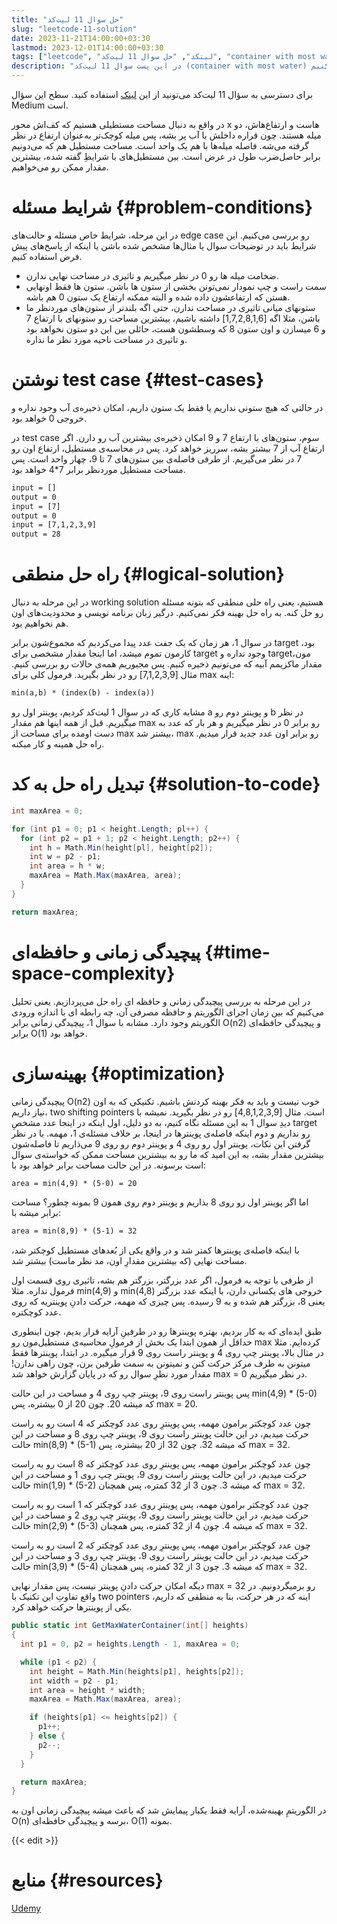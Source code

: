 ```yaml
---
title: "حل سوال 11 لیت‌کد"
slug: "leetcode-11-solution"
date: 2023-11-21T14:00:00+03:30
lastmod: 2023-12-01T14:00:00+03:30
tags: ["leetcode", "لیتکد", "حل سوال 11 لیت‌کد", "container with most water"]
description: "در این پست سوال 11 لیت‌کد (container with most water) رو حل می‌کنیم"
---
```

برای دسترسی به سؤال 11 لیت‌کد می‌تونید از این [لینک](https://leetcode.com/problems/container-with-most-water/) استفاده کنید. سطح این سؤال Medium است.

در واقع به دنبال مساحت مستطیلی هستیم که کف‌اش محور x هاست و ارتفاع‌هاش، دو میله هستند. چون قراره داخلش با آب پر بشه، پس میله کوچک‌تر به‌عنوان ارتفاع در نظر گرفته می‌شه. فاصله میله‌ها با هم یک واحد است. مساحت مستطیل هم که می‌دونیم برابر حاصل‌ضرب طول در عرض است. بین مستطیل‌های با شرایطِ گفته شده، بیشترین مقدار ممکن رو می‌خواهیم.

# شرایط مسئله {#problem-conditions}

در این مرحله، شرایط خاص مسئله و حالت‌های edge case رو بررسی می‌کنیم. این شرایط باید در توضیحات سوال یا مثال‌ها مشخص شده باشن یا اینکه از پاسخ‌های پیش فرض استفاده کنیم.

*   ضخامت میله ها رو 0 در نظر میگیریم و تاثیری در مساحت نهایی ندارن.
*   سمت راست و چپ نمودار نمی‌تونن بخشی از ستون ها باشن. ستون ها فقط اونهایی هستن که ارتفاعشون داده شده و البته ممکنه ارتفاع یک ستون 0 هم باشه.
*   ستونهای میانی تاثیری در مساحت ندارن، حتی اگه بلندتر از ستون‌های موردنظر ما باشن، مثلا اگه \[1,7,2,8,1,6\] داشته باشیم، بیشترین مساحت رو ستونهای با ارتفاع 7 و 6 میسازن و اون ستون 8 که وسطشون هست، حائلی بین این دو ستون نخواهد بود و تاثیری در مساحت ناحیه مورد نظر ما نداره.

# نوشتن test case {#test-cases}

در حالتی که هیچ ستونی نداریم یا فقط یک ستون داریم، امکان ذخیره‌ی آب وجود نداره و خروجی 0 خواهد بود.

در test case سوم، ستون‌های با ارتفاع 7 و 9 امکان ذخیره‌ی بیشترین آب رو دارن. اگر ارتفاع آب از 7 بیشتر بشه، سرریز خواهد کرد. پس در محاسبه‌ی مستطیل، ارتفاع اون رو 7 در نظر می‌گیریم. از طرفی فاصله‌ی بین ستون‌های 7 تا 9، چهار واحد است. پس مساحت مستطیل موردنظر برابر 7\*4 خواهد بود.

```txt
input = []
output = 0
input = [7]
output = 0
input = [7,1,2,3,9]
output = 28
```

# راه حل منطقی {#logical-solution}

در این مرحله به دنبال working solution هستیم، یعنی راه حلی منطقی که بتونه مسئله رو حل کنه. به راه حل بهینه فکر نمی‌کنیم. درگیر زبان برنامه نویسی و محدودیت‌های اون هم نخواهیم بود.

در سوال 1، هر زمان که یک جفت عدد پیدا می‌کردیم که مجموع‌شون برابر target بود، کارمون تموم میشد، اما اینجا مقدار مشخصی برای target وجود نداره و targetمون، مقدار ماکزیمم آبیه که می‌تونیم ذخیره کنیم. پس مجبوریم همه‌ی حالات رو بررسی کنیم. مثال \[7,1,2,3,9\] رو در نظر بگیرید. فرمول کلی برای max اینه:

```txt
min(a,b) * (index(b) - index(a))
```

مشابه کاری که در سوال 1 لیت‌کد کردیم، پوینتر اول رو a و پوینتر دوم رو b در نظر میگیریم. قبل از همه اینها هم مقدار max رو برابر 0 در نظر میگیریم و هر بار که عدد به دست اومده برای مساحت از max بیشتر شد، max رو برابر اون عدد جدید قرار میدیم. راه حل همینه و کار میکنه.

# تبدیل راه حل به کد {#solution-to-code}

```csharp
int maxArea = 0;

for (int p1 = 0; p1 < height.Length; pl++) {
  for (int p2 = p1 + 1; p2 < height.Length; p2++) {
    int h = Math.Min(height[pl], height[p2]);
    int w = p2 - p1;
    int area = h * w;
    maxArea = Math.Max(maxArea, area);
  }
}

return maxArea;
```

# پیچیدگی زمانی و حافظه‌ای {#time-space-complexity}

در این مرحله به بررسی پیچیدگی زمانی و حافظه ای راه حل می‌پردازیم. یعنی تحلیل می‌کنیم که بین زمان اجرای الگوریتم و حافظه مصرفی آن، چه رابطه ای با اندازه ورودی الگوریتم وجود دارد. مشابه با سوال 1، پیچیدگی زمانی برابر O(n2) و پیچیدگی حافظه‌ای برابر O(1) خواهد بود.

# بهینه‌سازی {#optimization}

پیچیدگی زمانی O(n2) خوب نیست و باید به فکر بهینه کردنش باشیم. تکنیکی که به اون نیاز داریم، two shifting pointers است. مثال \[4,8,1,2,3,9\] رو در نظر بگیرید. نمیشه با دیدِ سوال 1 به این مسئله نگاه کنیم، به دو دلیل، اول اینکه در اینجا عدد مشخصِ target رو نداریم و دوم اینکه فاصله‌ی پوینترها در اینجا، بر خلاف مسئله‌ی 1، مهمه. با در نظر گرفتن این نکات، پوینتر اول رو روی 4 و پوینتر دوم رو روی 9 می‌ذاریم تا فاصله‌شون بیشترین مقدار بشه، به این امید که ما رو به بیشترین مساحت ممکن که خواسته‌ی سوال است برسونه. در این حالت مساحت برابر خواهد بود با:

```txt
area = min(4,9) * (5-0) = 20
```

اما اگر پوینتر اول رو روی 8 بذاریم و پوینتر دوم روی همون 9 بمونه چطور؟ مساحت برابر میشه با:

```txt
area = min(8,9) * (5-1) = 32
```

با اینکه فاصله‌ی پوینترها کمتر شد و در واقع یکی از بُعدهای مستطیل کوچکتر شد، مساحت نهایی (که بیشترین مقدارِ اون، مد نظر ماست) بیشتر شد.

از طرفی با توجه به فرمول، اگر عدد بزرگتر، بزرگتر هم بشه، تاثیری روی قسمت اول فرمول نداره. مثلا min(4,9) و min(4,8) خروجی های یکسانی دارن، با اینکه عدد بزرگتر یعنی 8، بزرگتر هم شده و به 9 رسیده. پس چیزی که مهمه، حرکت دادنِ پوینتریه که روی عدد کوچکتره.

طبق ایده‌ای که به کار بردیم، بهتره پوینترها رو در طرفینِ آرایه قرار بدیم، چون اینطوری حداقل از همون ابتدا یک بخش از فرمولِ محاسبه‌ی مستطیل‌مون رو max کرده‌ایم. مثلا در مثال بالا، پوینتر چپ روی 4 و پوینتر راست روی 9 قرار میگیره. در ابتدا، پوینترها فقط میتونن به طرف مرکز حرکت کنن و نمیتونن به سمت طرفین برن، چون راهی ندارن! مقدار مورد نظرِ سوال رو که در پایان گزارش خواهد شد max = 0 در نظر میگیریم.

پس پوینتر راست روی 9، پوینتر چپ روی 4 و مساحت در این حالت min(4,9) \* (5-0) که میشه 20. چون 20 از 0 بیشتره، پس max = 20.

چون عدد کوچکتر برامون مهمه، پس پوینترِ روی عدد کوچکتر که 4 است رو به راست حرکت میدیم، در این حالت پوینتر راست روی 9، پوینتر چپ روی 8 و مساحت در این حالت min(8,9) \* (5-1) که میشه 32. چون 32 از 20 بیشتره، پس max = 32.

چون عدد کوچکتر برامون مهمه، پس پوینترِ روی عدد کوچکتر که 8 است رو به راست حرکت میدیم، در این حالت پوینتر راست روی 9، پوینتر چپ روی 1 و مساحت در این حالت min(1,9) \* (5-2) که میشه 3. چون 3 از 32 کمتره، پس همچنان max = 32.

چون عدد کوچکتر برامون مهمه، پس پوینترِ روی عدد کوچکتر که 1 است رو به راست حرکت میدیم، در این حالت پوینتر راست روی 9، پوینتر چپ روی 2 و مساحت در این حالت min(2,9) \* (5-3) که میشه 4. چون 4 از 32 کمتره، پس همچنان max = 32.

چون عدد کوچکتر برامون مهمه، پس پوینترِ روی عدد کوچکتر که 2 است رو به راست حرکت میدیم، در این حالت پوینتر راست روی 9، پوینتر چپ روی 3 و مساحت در این حالت min(3,9) \* (5-4) که میشه 3. چون 3 از 32 کمتره، پس همچنان max = 32.

دیگه امکان حرکت دادنِ پوینتر نیست، پس مقدار نهایی max = 32 رو برمیگردونیم. در واقع تفاوتِ این تکنیک با two pointers اینه که در هر حرکت، بنا به منطقی که داریم، یکی از پوینترها حرکت خواهد کرد.

```csharp
public static int GetMaxWaterContainer(int[] heights) 
{
  int p1 = 0, p2 = heights.Length - 1, maxArea = 0;

  while (p1 < p2) {
    int height = Math.Min(heights[p1], heights[p2]);
    int width = p2 - p1;
    int area = height * width;
    maxArea = Math.Max(maxArea, area);

    if (heights[p1] <= heights[p2]) {
      p1++;
    } else {
      p2--;
    }
  }

  return maxArea;
}
```

در الگوریتمِ بهینه‌شده، آرایه فقط یکبار پیمایش شد که باعث میشه پیچیدگی زمانی اون به O(n) برسه و پیچیدگی حافظه‌ای، O(1) بمونه.

{{< edit >}}

# منابع {#resources}
[Udemy](https://www.udemy.com/course/master-the-coding-interview-big-tech-faang-interviews/)
